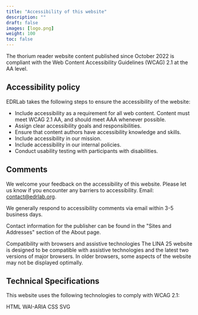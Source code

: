 ```yaml
---
title: "Accessibility of this website"
description: ""
draft: false
images: [logo.png]
weight: 100
toc: false
---
```


The thorium reader website content published since October 2022 is compliant with the Web Content Accessibility Guidelines (WCAG) 2.1 at the AA level.

## Accessibility policy

EDRLab takes the following steps to ensure the accessibility of the website:

* Include accessibility as a requirement for all web content. Content must meet WCAG 2.1 AA, and should meet AAA whenever possible.
* Assign clear accessibility goals and responsibilities.
* Ensure that content authors have accessibility knowledge and skills.
* Include accessibility in our mission.
* Include accessibility in our internal policies.
* Conduct usability testing with participants with disabilities.

## Comments
We welcome your feedback on the accessibility of this website. Please let us know if you encounter any barriers to accessibility. Email: contact@edrlab.org.

We generally respond to accessibility comments via email within 3-5 business days.

Contact information for the publisher can be found in the "Sites and Addresses" section of the About page.

Compatibility with browsers and assistive technologies
The LINA 25 website is designed to be compatible with assistive technologies and the latest two versions of major browsers. In older browsers, some aspects of the website may not be displayed optimally.

## Technical Specifications

This website uses the following technologies to comply with WCAG 2.1:

HTML
WAI-ARIA
CSS
SVG